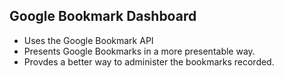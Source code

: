 Google Bookmark Dashboard
-------------------------

- Uses the Google Bookmark API
- Presents Google Bookmarks in a more presentable way.
- Provdes a better way to administer the bookmarks recorded.
